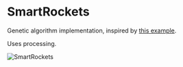 # SmartRockets

Genetic algorithm implementation, inspired by [this example](http://www.blprnt.com/smartrockets/).

Uses processing.

![SmartRockets](https://i.imgur.com/v5YTlwP.png)
